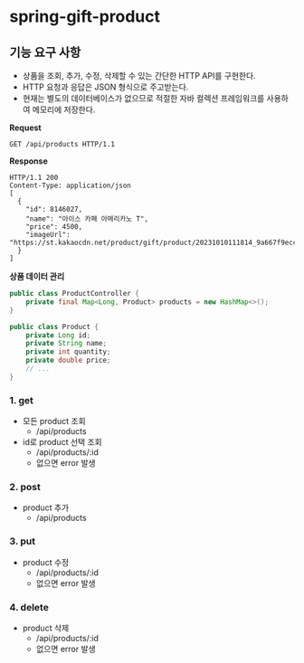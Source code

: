 # spring-gift-product
## 기능 요구 사항
* 상품을 조회, 추가, 수정, 삭제할 수 있는 간단한 HTTP API를 구현한다.
* HTTP 요청과 응답은 JSON 형식으로 주고받는다.
* 현재는 별도의 데이터베이스가 없으므로 적절한 자바 컬렉션 프레임워크를 사용하여 메모리에 저장한다.

**Request**
```
GET /api/products HTTP/1.1
```

**Response**
```
HTTP/1.1 200 
Content-Type: application/json
[
  {
    "id": 8146027,
    "name": "아이스 카페 아메리카노 T",
    "price": 4500,
    "imageUrl": "https://st.kakaocdn.net/product/gift/product/20231010111814_9a667f9eccc943648797925498bdd8a3.jpg"
  }
]
```

**상품 데이터 관리**
```java
public class ProductController {
    private final Map<Long, Product> products = new HashMap<>();
}

public class Product {
    private Long id;
    private String name;
    private int quantity;
    private double price;
    // ...
}
```

### 1. get
* 모든 product 조회
  * /api/products
* id로 product 선택 조회
  * /api/products/:id
  * 없으면 error 발생
### 2. post
* product 추가
  * /api/products
### 3. put
* product 수정
  * /api/products/:id
  * 없으면 error 발생
### 4. delete
* product 삭제
  * /api/products/:id
  * 없으면 error 발생
